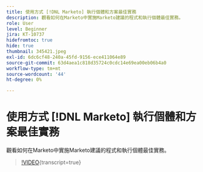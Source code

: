 ```yaml
---
title: 使用方式 [!DNL Marketo] 執行個體和方案最佳實務
description: 觀看如何在Marketo中實施Marketo建議的程式和執行個體最佳實務。
role: User
level: Beginner
jira: KT-10737
hidefromtoc: true
hide: true
thumbnail: 345421.jpeg
exl-id: 6dc6cf48-240a-45fd-9156-ece411064e89
source-git-commit: 63d4aea1c818d35724c0cdc14e69ea00eb06b4a0
workflow-type: tm+mt
source-wordcount: '44'
ht-degree: 0%

---
```


# 使用方式 [!DNL Marketo] 執行個體和方案最佳實務

觀看如何在Marketo中實施Marketo建議的程式和執行個體最佳實務。

>[!VIDEO](https://video.tv.adobe.com/v/345421/?quality=12&learn=on){transcript=true}
